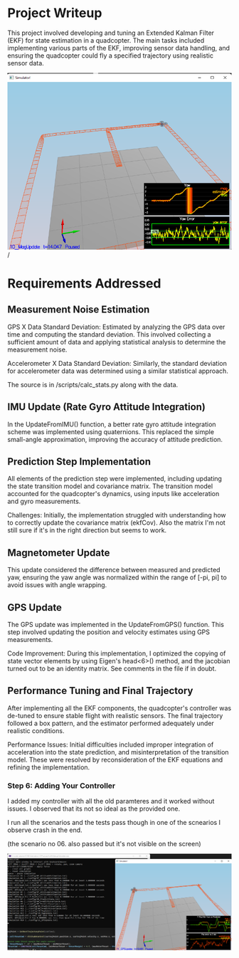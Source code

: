 # Project Writeup

This project involved developing and tuning an Extended Kalman Filter (EKF) for state estimation in a quadcopter. The main tasks included implementing various parts of the EKF, improving sensor data handling, and ensuring the quadcopter could fly a specified trajectory using realistic sensor data.

<img src="./magupdate.png">/

# Requirements Addressed

## Measurement Noise Estimation

GPS X Data Standard Deviation: Estimated by analyzing the GPS data over time and computing the standard deviation. This involved collecting a sufficient amount of data and applying statistical analysis to determine the measurement noise.

Accelerometer X Data Standard Deviation: Similarly, the standard deviation for accelerometer data was determined using a similar statistical approach.

The source is in /scripts/calc_stats.py along with the data.

## IMU Update (Rate Gyro Attitude Integration)

In the UpdateFromIMU() function, a better rate gyro attitude integration scheme was implemented using quaternions. This replaced the simple small-angle approximation, improving the accuracy of attitude prediction.

## Prediction Step Implementation

All elements of the prediction step were implemented, including updating the state transition model and covariance matrix. The transition model accounted for the quadcopter's dynamics, using inputs like acceleration and gyro measurements.

Challenges: Initially, the implementation struggled with understanding how to correctly update the covariance matrix (ekfCov). Also the matrix I'm not still sure if it's in the right direction but seems to work.

## Magnetometer Update
This update considered the difference between measured and predicted yaw, ensuring the yaw angle was normalized within the range of [-pi, pi] to avoid issues with angle wrapping.

## GPS Update

The GPS update was implemented in the UpdateFromGPS() function. This step involved updating the position and velocity estimates using GPS measurements.

Code Improvement: During this implementation, I optimized the copying of state vector elements by using Eigen's head<6>() method, and the jacobian turned out to be an identity matrix. See comments in the file if in doubt.

## Performance Tuning and Final Trajectory
After implementing all the EKF components, the quadcopter's controller was de-tuned to ensure stable flight with realistic sensors. The final trajectory followed a box pattern, and the estimator performed adequately under realistic conditions.

Performance Issues: Initial difficulties included improper integration of acceleration into the state prediction, and misinterpretation of the transition model. These were resolved by reconsideration of the EKF equations and refining the implementation.


### Step 6: Adding Your Controller ###

I added my controller with all the old paramteres and it worked without issues. I observed that its not so ideal as the provided one.

I run all the scenarios and the tests pass though in one of the scnearios I observe crash in the end.

(the scenario no 06. also passed but it's not visible on the screen)

<img src="./my-controller.png">